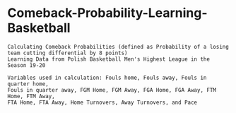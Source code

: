 # Comeback-Probability-Learning-Basketball

 	Calculating Comeback Probabilities (defined as Probability of a losing team cutting differential by 8 points) 
	Learning Data from Polish Basketball Men's Highest League in the Season 19-20
	
	Variables used in calculation: Fouls home, Fouls away, Fouls in quarter home, 
	Fouls in quarter away, FGM Home, FGM Away, FGA Home, FGA Away, FTM Home, FTM Away, 
	FTA Home, FTA Away, Home Turnovers, Away Turnovers, and Pace
	
